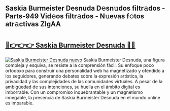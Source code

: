 ## Saskia Burmeister Desnuda D𝚎sn𝚞dos filtr𝚊dos - Parts-949 Vid𝚎os filtr𝚊dos - N𝚞evas f𝚘tos atr𝚊ctivas ZlgAA

# <h2><a href="http://mb8k6e.tromn.icu/?c=Saskia+Burmeister+Desnuda">🔗👉👉👉 Saskia Burmeister Desnuda 🔗🔗</a></h2>

[![Saskia Burmeister Desnuda nuevo](https://i.imgur.com/pEAQMta.gif)](http://mb8k6e.tromn.icu/?c=Saskia+Burmeister+Desnuda)
Saskia Burmeister Desnuda, una figura compleja y esquiva, se resiste a la comprensión fácil. Su enfoque poco ortodoxo para construir una personalidad web ha magnetizado y ofendido a los seguidores, generando debates sobre la expresión artística, la privacidad y las complejidades de las comunidades virtuales. A pesar de la ambigüedad de sus intenciones, su huella en el ámbito digital es imborrable. Con un compromiso inquebrantable y un magnetismo innegable, la presencia de Saskia Burmeister Desnuda en el mundo online es imparable.
